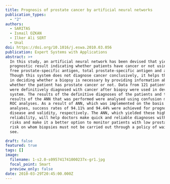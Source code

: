 ```yaml
---
title: Prognosis of prostate cancer by artificial neural networks
publication_types:
  - "2"
authors:
  - SARITAS
  - Ismail OZKAN
  - Ilker Ali SERT
  - Unal
doi: https://doi.org/10.1016/j.eswa.2010.03.056
publication: Expert Systems with Applications
abstract: >+
  In this study, an artificial neural network has been devised that yields a
  prognostic result indicating whether patients have cancer or not using their
  free prostate-specific antigen, total prostate-specific antigen and age data.
  Though this system does not diagnose cancer conclusively, it helps the doctor
  in deciding whether a biopsy is necessary by providing information about
  whether the patient has prostate cancer or not. Data from 121 patients who
  were definitively diagnosed with cancer after biopsy were used in devising the
  system. The results of the definitive diagnoses of the patients and the
  results of the ANN that was performed were analysed using confusion matrix and
  ROC analyses. As a result of ANN, which was implemented on the basis of these
  analyses, success rates of 94.11% and 94.44% were achieved for prognosis of
  disease and validity, respectively. The ANN, which yielded these high rates of
  reliability, will help doctors make quick and reliable diagnoses without any
  risks and make it a better option to monitor patients with low prostate cancer
  risk on whom biopsies must not be carried out through a policy of wait and
  see.

draft: false
featured: true
tags: []
image:
  filename: 1-s2.0-s095741741000237x-gr1.jpg
  focal_point: Smart
  preview_only: false
date: 2010-03-29T20:45:00.000Z
---
```

